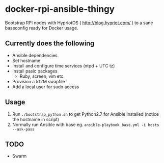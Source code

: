 # docker-rpi-ansible-thingy

Bootstrap RPI nodes with HypriotOS ( http://blog.hypriot.com/ ) to a sane baseconfig ready for Docker usage.

## Currently does the following 

- Ansible dependencies
- Set hostname
- Install and configure time services (ntpd + UTC tz)
- Install pasic packages
  - Ruby, screen, vim etc
- Provision a 512M swapfile
- Add a local user for sudo access

## Usage

1. Run `./bootstrap_python.sh` to get Python2.7 for Ansible installed (notice the hostname in script)
2. Normally run Ansible with base eg. `ansible-playbook base.yml -i hosts --ask-pass`

## TODO

- Swarm
